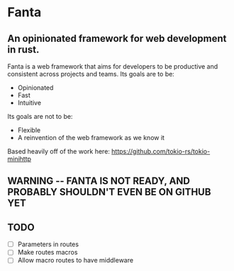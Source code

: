 # Fanta
## An opinionated framework for web development in rust.

Fanta is a web framework that aims for developers to be productive and consistent across projects and teams. Its goals are to be:
- Opinionated
- Fast
- Intuitive

Its goals are not to be:
- Flexible
- A reinvention of the web framework as we know it

Based heavily off of the work here: https://github.com/tokio-rs/tokio-minihttp

## WARNING -- FANTA IS NOT READY, AND PROBABLY SHOULDN'T EVEN BE ON GITHUB YET

## TODO
- [ ] Parameters in routes
- [ ] Make routes macros
- [ ] Allow macro routes to have middleware
